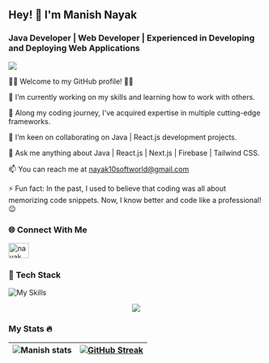 ## Hey! 👋 I'm Manish Nayak
### Java Developer | Web Developer | Experienced in Developing and Deploying Web Applications

![](https://komarev.com/ghpvc/?username=nayak-softworld)

👨‍💻 Welcome to my GitHub profile! 👨‍💻

🔭 I’m currently working on my skills and learning how to work with others.

🌱 Along my coding journey, I've acquired expertise in multiple cutting-edge frameworks.

👯 I’m keen on collaborating on Java | React.js development projects.

💬 Ask me anything about Java | React.js | Next.js | Firebase | Tailwind CSS.

📫 You can reach me at nayak10softworld@gmail.com

⚡ Fun fact: In the past, I used to believe that coding was all about memorizing code snippets. Now, I know better and code like a professional! 😉

### 🌐 Connect With Me
<a href="https://www.linkedin.com/manish-116502227/" target="blank"><img src="https://www.svgrepo.com/show/452047/linkedin-1.svg" alt="nayak_manish" height="30" width="40" />
</a>

### 🔎 Tech Stack
![My Skills](https://skillicons.dev/icons?i=java,cpp,html,tailwind,react,nextjs,css,vscode,bootstrap,github,git,firebase,stackoverflow,vercel)

<p align="center">
    <img src="https://github-readme-stats.vercel.app/api/top-langs?username=nayak-softworld&show_icons=true&theme=radical" />
</p>

### My Stats 🔥
![Manish stats](https://github-readme-stats.vercel.app/api?username=nayak-softworld&show_icons=true&theme=radical) | [![GitHub Streak](https://streak-stats.demolab.com/?user=nayak-softworld&theme=dark)](https://git.io/streak-stats) 
--- | --- 
